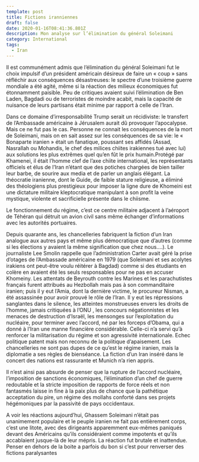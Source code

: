 ```yaml
---
template: post
title: Fictions iranniennes
draft: false
date: 2020-01-16T08:41:36.801Z
description: Mon analyse sur l’élimination du général Soleimani
category: International
tags:
  - Iran
---
```

Il est communément admis que l’élimination du général Soleimani fut le choix impulsif d’un président américain désireux de faire un « coup » sans réfléchir aux conséquences désastreuses: le spectre d’une troisième guerre mondiale a été agité, même si la réaction des milieux économiques fut  étonnamment paisible. Peu de critiques avaient suivi l’élimination de Ben Laden,  Bagdadi ou de terroristes de moindre acabit, mais la capacité de nuisance de leurs partisans était minime par rapport à celle de l’Iran.



Dans ce domaine d’irresponsabilité Trump serait un récidiviste: le transfert de l’Ambassade américaine à Jérusalem aurait dû provoquer l’apocalypse. Mais ce ne fut pas le cas. Personne ne connait les conséquences de la mort de Soleimani, mais on en sait assez sur les conséquences de sa vie: le  « Bonaparte iranien » était un fanatique, poussant ses affidés (Assad, Nasrallah ou Mohandis, le chef des milices chiites irakiennes tué avec lui) aux solutions les plus extrêmes quel qu’en fût le prix humain.Protégé par Khamenei, il était l’homme clef de l’axe chiite international, les représentants officiels et élus de l’Iran n’étant que des potiches chargées de bien tailler leur barbe, de sourire aux media et de parler un anglais élégant. La théocratie iranienne, dont le Guide, de faible stature religieuse, a éliminé des théologiens plus prestigieux  pour imposer la ligne dure de Khomeini est une dictature militaire kleptocratique manipulant à son profit la veine mystique, violente et sacrificielle présente dans le chiisme.



Le fonctionnement du régime, c’est ce centre militaire adjacent à l’aéroport de Téhéran qui détruit un avion civil sans même échanger d’informations avec les autorités portuaires.



Depuis quarante ans, les chancelleries fabriquent  la fiction d’un Iran analogue aux autres pays et même plus démocratique que d’autres (comme si les élections y avaient la même signification que chez nous….). Le journaliste Lee Smolin rappelle que l’administration Carter avait géré la prise d’otages de l’Ambassade américaine en 1979 (que Soleimani et ses acolytes irakiens ont peut-être voulu réitérer à Bagdad) comme si des étudiants en colère en avaient été les seuls responsables pour ne pas en accuser Khomeiny.  Les attentats de Beyrouth contre les Marines et les parachutistes français furent attribués au Hezbollah mais pas à son commanditaire iranien; puis il y eut l’Amia, dont la dernière victime, le procureur Nisman, a été assassinée pour avoir prouvé le rôle de l’Iran. Il y eut les répressions sanglantes dans le silence, les atteintes monstrueuses envers les droits de l’homme, jamais critiquées à l’ONU , les concours négationnistes et les menaces de destruction d’Israël, les mensonges sur l’exploitation du nucléaire, pour terminer avec l’accord, né par les forceps d’Obama, qui a donné à l’Iran une manne financière considérable. Celle-ci n’a servi qu’à renforcer la militarisation du régime et son agressivité internationale. Echec politique patent mais non reconnu de la politique d’apaisement.  Les chancelleries ne sont pas dupes de ce qu’est le régime iranien, mais la diplomatie a ses règles de bienséance. La fiction d’un Iran inséré dans le concert des nations est rassurante et Munich n’a rien appris. 



Il n’est  ainsi pas absurde de penser que la rupture de l’accord nucléaire, l’imposition de sanctions économiques, l’élimination d’un chef de guerre redoutable et la stricte imposition de rapports de force réels et non fantasmés laisse in fine à la paix plus de chance que la pathétique acceptation du pire, un régime des mollahs conforté dans ses projets hégémoniques par la passivité de pays occidentaux. 



A voir les réactions aujourd’hui, Ghassem Soleimani n’était pas  unanimement populaire  et le peuple iranien ne fait pas entièrement corps, c’est une litote, avec des dirigeants apparemment eux-mêmes paniqués devant des Américains qu’ils considéraient comme impotents et qu’ils accablaient jusque-là de leur mépris. La réaction fut brutale et inattendue. Penser en dehors de la boite a parfois du bon si c’est pour renverser des fictions paralysantes
